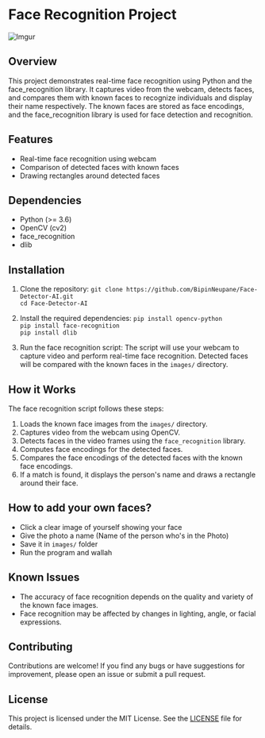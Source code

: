 # Face Recognition Project

![Imgur](https://i.imgur.com/clUVutG.gif)

## Overview

This project demonstrates real-time face recognition using Python and the face_recognition library. It captures video from the webcam, detects faces, and compares them with known faces to recognize individuals and display their name respectively. The known faces are stored as face encodings, and the face_recognition library is used for face detection and recognition.

## Features

- Real-time face recognition using webcam
- Comparison of detected faces with known faces
- Drawing rectangles around detected faces

## Dependencies

- Python (>= 3.6)
- OpenCV (cv2)
- face_recognition
- dlib

## Installation

1. Clone the repository: ```git clone https://github.com/BipinNeupane/Face-Detector-AI.git```<br>
```cd Face-Detector-AI```

2. Install the required dependencies:
```pip install opencv-python```<br>
```pip install face-recognition```<br>
```pip install dlib```<br>

3. Run the face recognition script:
The script will use your webcam to capture video and perform real-time face recognition. Detected faces will be compared with the known faces in the `images/` directory.

## How it Works

The face recognition script follows these steps:

1. Loads the known face images from the `images/` directory.
2. Captures video from the webcam using OpenCV.
3. Detects faces in the video frames using the `face_recognition` library.
4. Computes face encodings for the detected faces.
5. Compares the face encodings of the detected faces with the known face encodings.
6. If a match is found, it displays the person's name and draws a rectangle around their face.

## How to add your own faces?
- Click a clear image of yourself showing your face
- Give the photo a name (Name of the person who's in the Photo)
- Save it in ``images/`` folder 
- Run the program and wallah

## Known Issues

- The accuracy of face recognition depends on the quality and variety of the known face images.
- Face recognition may be affected by changes in lighting, angle, or facial expressions.

## Contributing

Contributions are welcome! If you find any bugs or have suggestions for improvement, please open an issue or submit a pull request.

## License

This project is licensed under the MIT License. See the [LICENSE](LICENSE) file for details.

